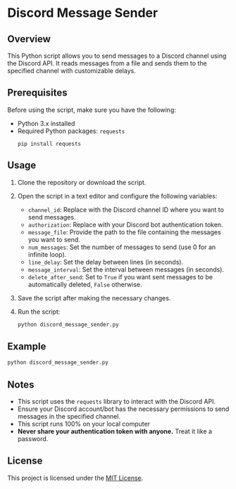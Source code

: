 # Discord Message Sender

## Overview

This Python script allows you to send messages to a Discord channel using the Discord API. It reads messages from a file and sends them to the specified channel with customizable delays.

## Prerequisites

Before using the script, make sure you have the following:

- Python 3.x installed
- Required Python packages: `requests`
  ```
  pip install requests
  ```

## Usage

1. Clone the repository or download the script.
2. Open the script in a text editor and configure the following variables:

   - `channel_id`: Replace with the Discord channel ID where you want to send messages.
   - `authorization`: Replace with your Discord bot authentication token.
   - `message_file`: Provide the path to the file containing the messages you want to send.
   - `num_messages`: Set the number of messages to send (use 0 for an infinite loop).
   - `line_delay`: Set the delay between lines (in seconds).
   - `message_interval`: Set the interval between messages (in seconds).
   - `delete_after_send`: Set to `True` if you want sent messages to be automatically deleted, `False` otherwise.
3. Save the script after making the necessary changes.

4. Run the script:

   ```bash
   python discord_message_sender.py
   ```

## Example

```python
python discord_message_sender.py
```

## Notes

- This script uses the `requests` library to interact with the Discord API.
- Ensure your Discord account/bot has the necessary permissions to send messages in the specified channel.
- This script runs 100% on your local computer
- **Never share your authentication token with anyone.** Treat it like a password.

## License

This project is licensed under the [MIT License](LICENSE).
